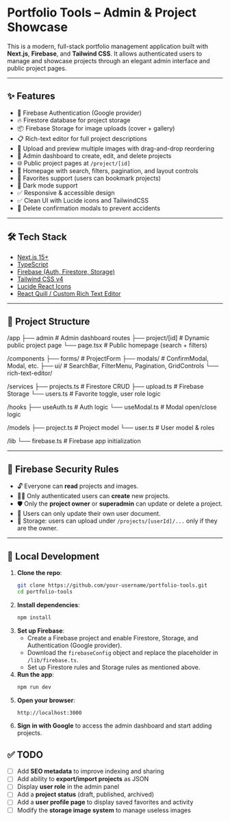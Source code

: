 # Portfolio Tools – Admin & Project Showcase

This is a modern, full-stack portfolio management application built with **Next.js**, **Firebase**, and **Tailwind CSS**. It allows authenticated users to manage and showcase projects through an elegant admin interface and public project pages.

---

## ✨ Features

- 🔐 Firebase Authentication (Google provider)
- 🔥 Firestore database for project storage
- 📦 Firebase Storage for image uploads (cover + gallery)
- 📋 Rich-text editor for full project descriptions
- 📸 Upload and preview multiple images with drag-and-drop reordering
- 🧼 Admin dashboard to create, edit, and delete projects
- 🌐 Public project pages at `/project/[id]`
- 🧭 Homepage with search, filters, pagination, and layout controls
- 💾 Favorites support (users can bookmark projects)
- 🌙 Dark mode support
- ✅ Responsive & accessible design
- ✅ Clean UI with Lucide icons and TailwindCSS
- 🚫 Delete confirmation modals to prevent accidents

---

## 🛠️ Tech Stack

- [Next.js 15+](https://nextjs.org/)
- [TypeScript](https://www.typescriptlang.org/)
- [Firebase (Auth, Firestore, Storage)](https://firebase.google.com/)
- [Tailwind CSS v4](https://tailwindcss.com/)
- [Lucide React Icons](https://lucide.dev/)
- [React Quill / Custom Rich Text Editor](https://www.npmjs.com/package/react-quill)

---

## 📁 Project Structure

/app
├── admin # Admin dashboard routes
├── project/[id] # Dynamic public project page
└── page.tsx # Public homepage (search + filters)

/components
├── forms/ # ProjectForm
├── modals/ # ConfirmModal, Modal, etc.
├── ui/ # SearchBar, FilterMenu, Pagination, GridControls
└── rich-text-editor/

/services
├── projects.ts # Firestore CRUD
├── upload.ts # Firebase Storage
└── users.ts # Favorite toggle, user role logic

/hooks
├── useAuth.ts # Auth logic
└── useModal.ts # Modal open/close logic

/models
├── project.ts # Project model
└── user.ts # User model & roles

/lib
└── firebase.ts # Firebase app initialization

---

## 🔐 Firebase Security Rules

- 🔓 Everyone can **read** projects and images.
- 🧑‍💻 Only authenticated users can **create** new projects.
- 🛡 Only the **project owner** or **superadmin** can update or delete a project.
- 👤 Users can only update their own user document.
- 📂 Storage: users can upload under `/projects/[userId]/...` only if they are the owner.

---

## 🧪 Local Development

1. **Clone the repo**:
   ```bash
   git clone https://github.com/your-username/portfolio-tools.git
   cd portfolio-tools
2. **Install dependencies**:
   ```bash
   npm install
   ```
3. **Set up Firebase**:
   - Create a Firebase project and enable Firestore, Storage, and Authentication (Google provider).
   - Download the `firebaseConfig` object and replace the placeholder in `/lib/firebase.ts`.
   - Set up Firestore rules and Storage rules as mentioned above.
4. **Run the app**:
   ```bash
   npm run dev
   ```
5. **Open your browser**:
   ```bash
   http://localhost:3000
   ```
6. **Sign in with Google** to access the admin dashboard and start adding projects.

## ✅ TODO

- [ ] Add **SEO metadata** to improve indexing and sharing
- [ ] Add ability to **export/import projects** as JSON
- [ ] Display **user role** in the admin panel
- [ ] Add a **project status** (draft, published, archived)
- [ ] Add a **user profile page** to display saved favorites and activity
- [ ] Modify the **storage image system** to manage useless images
